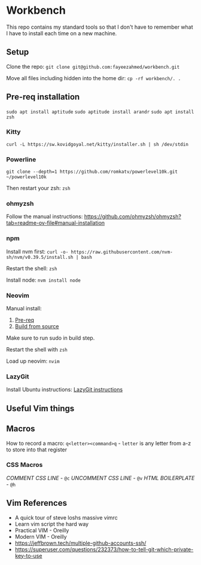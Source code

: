 # Workbench

This repo contains my standard tools so that I don't have to remember what I have to install each time on a new machine.

## Setup

Clone the repo:
`git clone git@github.com:fayeezahmed/workbench.git`

Move all files including hidden into the home dir:
`cp -rf workbench/. .`

## Pre-req installation

`sudo apt install aptitude`
`sudo aptitude install arandr`
`sudo apt install zsh`

### Kitty
`curl -L https://sw.kovidgoyal.net/kitty/installer.sh | sh /dev/stdin`

### Powerline
`git clone --depth=1 https://github.com/romkatv/powerlevel10k.git ~/powerlevel10k`

Then restart your zsh:
`zsh`

### ohmyzsh
Follow the manual instructions:
https://github.com/ohmyzsh/ohmyzsh?tab=readme-ov-file#manual-installation

### npm
Install nvm first:
`curl -o- https://raw.githubusercontent.com/nvm-sh/nvm/v0.39.5/install.sh | bash`

Restart the shell: `zsh`

Install node:
`nvm install node`

### Neovim
Manual install:

1. [Pre-req](https://github.com/neovim/neovim/blob/master/BUILD.md#build-prerequisites)
2. [Build from source](https://github.com/neovim/neovim/blob/master/BUILD.md)

Make sure to run sudo in build step.

Restart the shell with `zsh`

Load up neovim: `nvim`

### LazyGit
Install Ubuntu instructions: 
[LazyGit instructions](https://github.com/jesseduffield/lazygit?tab=readme-ov-file#ubuntu)

## Useful Vim things

## Macros

How to record a macro:
`q<letter><command>q` - `letter` is any letter from a-z to store into that register

### CSS Macros
*COMMENT CSS LINE* - `@c`
*UNCOMMENT CSS LINE* - `@v`
*HTML BOILERPLATE* - `@h`

## Vim References
- A quick tour of steve loshs massive vimrc
- Learn vim script the hard way 
- Practical VIM - Oreilly
- Modern VIM - Oreilly
- https://jeffbrown.tech/multiple-github-accounts-ssh/
- https://superuser.com/questions/232373/how-to-tell-git-which-private-key-to-use

